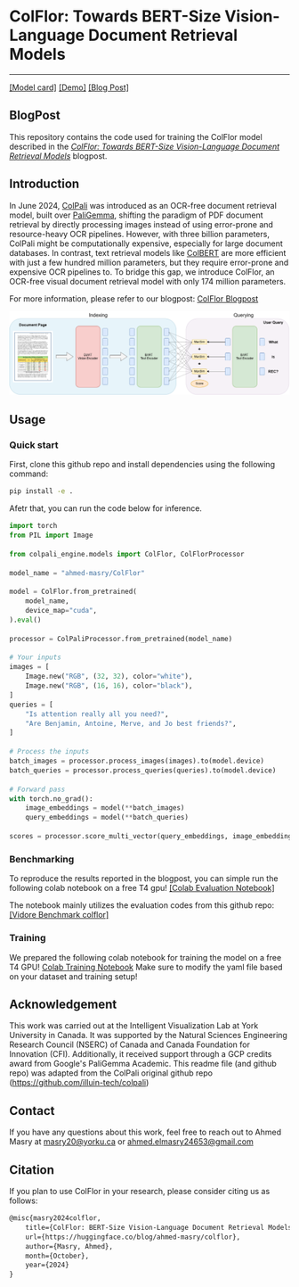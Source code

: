 # ColFlor: Towards BERT-Size Vision-Language Document Retrieval Models
---

[[Model card]](https://huggingface.co/ahmed-masry/ColFlor)
[[Demo]](https://huggingface.co/spaces/ahmed-masry/ColFlor-Demo)
[[Blog Post]](https://huggingface.co/blog/ahmed-masry/colflor)



## BlogPost

This repository contains the code used for training the ColFlor model described in the [*ColFlor: Towards BERT-Size Vision-Language Document Retrieval Models*](https://huggingface.co/blog/ahmed-masry/colflor) blogpost.

## Introduction

In June 2024, [ColPali](https://arxiv.org/abs/2407.01449) was introduced as an OCR-free document retrieval model, built over [PaliGemma](https://arxiv.org/abs/2407.07726), shifting the paradigm of PDF document retrieval by directly processing images instead of using error-prone and resource-heavy OCR pipelines. However, with three billion parameters, ColPali might be computationally expensive, especially for large document databases. In contrast, text retrieval models like [ColBERT](https://arxiv.org/abs/2004.12832) are more efficient with just a few hundred million parameters, but they require error-prone and expensive OCR pipelines to. To bridge this gap, we introduce ColFlor, an OCR-free visual document retrieval model with only 174 million parameters.

For more information, please refer to our blogpost: [ColFlor Blogpost](https://huggingface.co/blog/ahmed-masry/colflor/)

![ColFlor Architecture](assets/colflor_n32.png)

## Usage

### Quick start

First, clone this github repo and install dependencies using the following command: 

```bash
pip install -e .
```

Afetr that, you can run the code below for inference. 

```python
import torch
from PIL import Image

from colpali_engine.models import ColFlor, ColFlorProcessor

model_name = "ahmed-masry/ColFlor"

model = ColFlor.from_pretrained(
    model_name,
    device_map="cuda", 
).eval()

processor = ColPaliProcessor.from_pretrained(model_name)

# Your inputs
images = [
    Image.new("RGB", (32, 32), color="white"),
    Image.new("RGB", (16, 16), color="black"),
]
queries = [
    "Is attention really all you need?",
    "Are Benjamin, Antoine, Merve, and Jo best friends?",
]

# Process the inputs
batch_images = processor.process_images(images).to(model.device)
batch_queries = processor.process_queries(queries).to(model.device)

# Forward pass
with torch.no_grad():
    image_embeddings = model(**batch_images)
    query_embeddings = model(**batch_queries)

scores = processor.score_multi_vector(query_embeddings, image_embeddings)

```

### Benchmarking

To reproduce the results reported in the blogpost, you can simple run the following colab notebook on a free T4 gpu! 
[[Colab Evaluation Notebook]](https://colab.research.google.com/drive/1fvLP5WLKssg9yEtkwVdG5yxMBGhrcjGZ?usp=sharing )

The notebook mainly utilizes the evaluation codes from this github repo: [[Vidore Benchmark colflor]](https://github.com/AhmedMasryKU/vidore-benchmark-colflor)

### Training

We prepared the following colab notebook for training the model on a free T4 GPU! 
[Colab Training Notebook](https://colab.research.google.com/drive/10jj_Hd9JjBNnF-fcezbotrn7XEq5DSX2?usp=sharing)
Make sure to modify the yaml file based on your dataset and training setup!

## Acknowledgement
This work was carried out at the Intelligent Visualization Lab at York University in Canada. It was supported by the Natural Sciences Engineering Research Council (NSERC) of Canada and Canada Foundation for Innovation (CFI). Additionally, it received support through a GCP credits award from Google's PaliGemma Academic. 
This readme file (and github repo) was adapted from the ColPali original github repo (https://github.com/illuin-tech/colpali)

## Contact
If you have any questions about this work, feel free to reach out to Ahmed Masry at masry20@yorku.ca or ahmed.elmasry24653@gmail.com

## Citation
If you plan to use ColFlor in your research, please consider citing us as follows:
```latex
@misc{masry2024colflor,
    title={ColFlor: BERT-Size Vision-Language Document Retrieval Models},
    url={https://huggingface.co/blog/ahmed-masry/colflor},
    author={Masry, Ahmed},
    month={October},
    year={2024}
}
```
